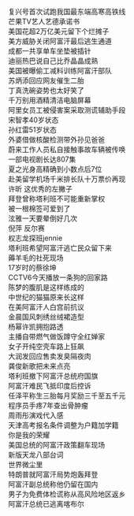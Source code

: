 复兴号首次试跑我国最东端高寒高铁线  
芒果TV艺人艺德承诺书  
美国花超2万亿美元留下个烂摊子  
美方威胁关闭阿富汗最后逃生通道  
成都一共享单车坐垫被插针  
迪丽热巴说自己比乔晶晶成熟  
美国被曝偷工减料训练阿富汗部队  
苏炳添回应网友催生二胎  
丁真洗碗姿势也太好笑了  
千万别用酒精清洁电脑屏幕  
阿里女员工被侵害案采取测谎辅助手段  
宋智孝40岁状态  
孙红雷51岁状态  
外婆借做核酸检测带外孙见爸爸  
蔚来工作人员私自接触事故车辆被传唤  
一部电视剧长达807集  
夏之光身高精确到小数点后7位  
赴美留学机场千米排长队十万票价再现  
许昕 这优秀的左撇子  
拜登曾称塔利班不可能重新掌权  
被一根棉签可爱到了  
泫雅一天要晕倒好几次  
倪萍 反尔赛  
权志龙探班jennie  
塔利班希望阿富汗逃亡民众留下来  
薅羊毛的社死现场  
17岁时的蔡徐坤  
CCTV6今天播放一条狗的回家路  
陈梦的腹肌是这样练成的  
中世纪的猫猫原来长这样  
在美阿富汗人白宫前抗议  
金晨国风刺绣丝绒裙造型  
杨幂许凯拥抱路透  
主播自带燃气做饭蹲守全红婵家  
女子开纯空壳车路上狂飙  
大润发回应售卖发臭隔夜肉  
龚俊新歌把未来点亮  
塔利班撤下阿富汗总统府国旗  
阿富汗难民飞抵印度后控诉  
任泽平称生三胎每月奖励三千至五千元  
程序员手疼7年查出骨肿瘤  
周雨彤演戏代入感  
天津高考报名条件调整为户籍加学籍  
你是我的荣耀  
美国总统的阿富汗政策翻车现场  
新版天龙八部台词  
世界微尘里  
特朗普就阿富汗局势炮轰拜登  
阿富汗副总统称他仍留在国内  
男子为免费体检谎称从高风险地区返乡  
阿富汗总统已逃离喀布尔  
